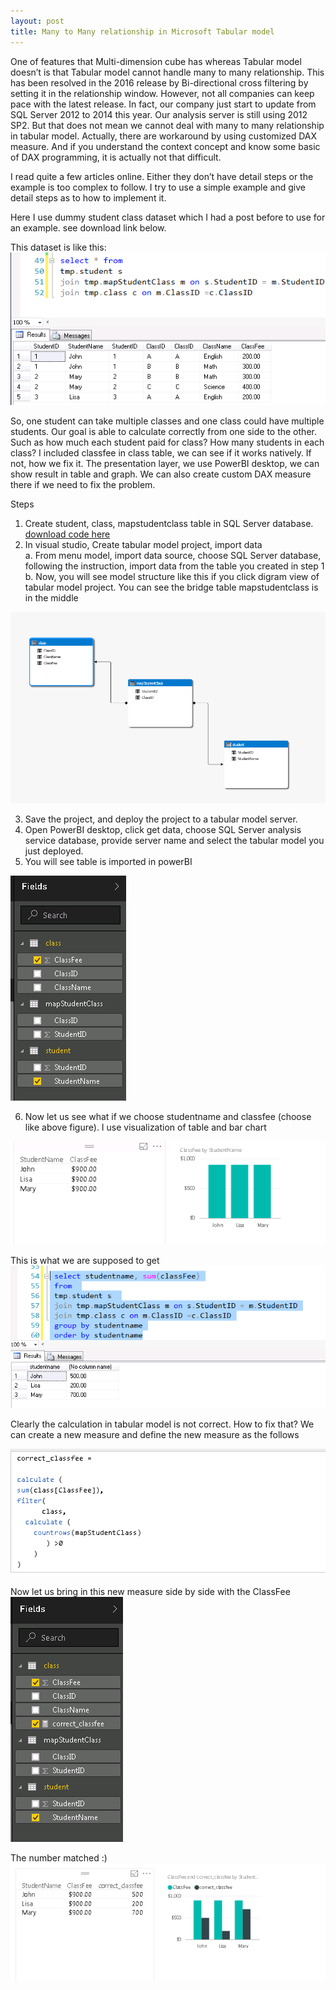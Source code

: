 ```yaml
---
layout: post
title: Many to Many relationship in Microsoft Tabular model
---
```


One of features that Multi-dimension cube has whereas Tabular model doesn’t is that Tabular model cannot handle many to many relationship.  This has been resolved in the 2016 release by Bi-directional cross filtering by setting it in the relationship window.  However, not all companies can keep pace with the latest release.  In fact, our company just start to update from SQL Server 2012 to 2014 this year. Our analysis server is still using 2012 SP2.   But that does not mean we cannot deal with many to many relationship in tabular model. Actually, there are workaround by using customized DAX measure.  And if you understand the context concept and know some basic of DAX programming, it is actually not that difficult.

I read quite a few articles online.  Either they don’t have detail steps or the example is too complex to follow.  I try to use a simple example and give detail steps as to how to implement it.  

Here I use dummy student class dataset which I had a post before to use for an example.  see download link below. 

This dataset is like this:  
<img src="/images/blog3/data_in_table.PNG" alt="sample data">  

 So, one student can take multiple classes and one class could have multiple students. Our goal is able to calculate correctly from one side to the other.  Such as how much each student paid for class?   How many students in each class?    I included classfee in class table, we can see if it works natively.  If not, how we fix it.  The presentation layer, we use PowerBI desktop, we can show result in table and graph. We can also create custom DAX measure there if we need to fix the problem.   
 
 
Steps
1.	Create student, class, mapstudentclass table in SQL Server database.   <a href="/Files/student_class_table_script.sql">download code here</a>
2.	In visual studio, Create tabular model project, import data   
  a.	 From menu model, import data source, choose SQL Server database,  following the instruction, import data from the table you created in step 1  
  b.	Now, you will see model structure like this if you click digram view of tabular model project.  You can see  the bridge table mapstudentclass is in the middle  
  <img src="/images/blog18/structure.PNG">  

3.	Save the project, and deploy the project to a tabular model server. 
4.	Open PowerBI desktop, click get data, choose SQL Server analysis service database,  provide server name and select the tabular model you just deployed.
5.	You will see table is imported in powerBI  
  <img src="/images/blog18/show_column_in_powerBI.PNG">  
  
6. Now let us see what if we choose studentname and classfee (choose like above figure).  I use visualization of table and bar chart 
 <img src="/images/blog18/first result.PNG"> 

This is what we are supposed to get 
<img src="/images/blog3/DW_calculation.PNG" alt="calcuation at dw">

Clearly the calculation in tabular model is not correct.  How to fix that?  We can create a new measure and define the new measure as the follows  

<img src="/images/blog18/correct_classfee_measure.PNG">

Now let us bring in this new measure side by side with the ClassFee   
<img src="/images/blog18/show_column_in_powerBI2.PNG">

The number matched :)
<img src="/images/blog18/second_result.PNG">
